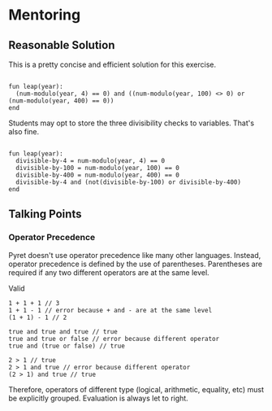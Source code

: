 # Mentoring

## Reasonable Solution

This is a pretty concise and efficient solution for this exercise.

```pyret

fun leap(year):
  (num-modulo(year, 4) == 0) and ((num-modulo(year, 100) <> 0) or (num-modulo(year, 400) == 0))
end
```

Students may opt to store the three divisibility checks to variables. That's also fine.

```pyret

fun leap(year):
  divisible-by-4 = num-modulo(year, 4) == 0
  divisible-by-100 = num-modulo(year, 100) == 0
  divisible-by-400 = num-modulo(year, 400) == 0
  divisible-by-4 and (not(divisible-by-100) or divisible-by-400)
end
```

## Talking Points

### Operator Precedence

Pyret doesn't use operator precedence like many other languages. Instead, operator precedence is defined by the use of parentheses.
Parentheses are required if any two different operators are at the same level.

Valid

```pyret
1 + 1 + 1 // 3
1 + 1 - 1 // error because + and - are at the same level
(1 + 1) - 1 // 2

true and true and true // true
true and true or false // error because different operator
true and (true or false) // true

2 > 1 // true
2 > 1 and true // error because different operator
(2 > 1) and true // true
```

Therefore, operators of different type (logical, arithmetic, equality, etc) must be explicitly grouped.
Evaluation is always let to right.
